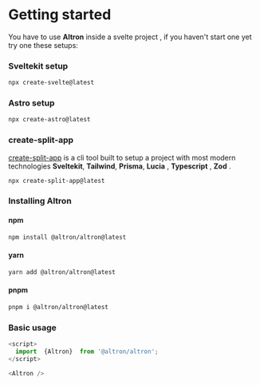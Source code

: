 # Getting started

You have to use **Altron** inside a svelte project , if you haven't start one yet try one these setups:

### Sveltekit setup

```Bash
npx create-svelte@latest
```

### Astro setup

```Bash
npx create-astro@latest
```

### create-split-app

[create-split-app](https://create-split-app.vercel.app) is a cli tool built to setup a project with most modern technologies **Sveltekit**, **Tailwind**, **Prisma**, **Lucia** , **Typescript** , **Zod** .

```Bash
npx create-split-app@latest
```

### Installing Altron


#### npm

```Bash
npm install @altron/altron@latest
```

#### yarn

```Bash
yarn add @altron/altron@latest
```

#### pnpm

```Bash
pnpm i @altron/altron@latest
```

### Basic usage

``` Typescript
<script>
  import  {Altron}  from '@altron/altron';
</script>

<Altron />
```
